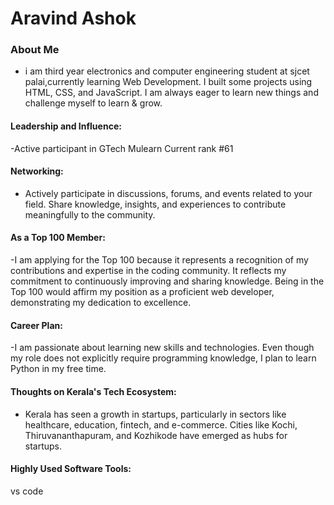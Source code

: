 # Aravind Ashok

### About Me

- i am third year electronics and computer engineering student at sjcet palai,currently learning Web Development. I built some projects using HTML, CSS, and JavaScript. I am always eager to learn new things and challenge myself to learn & grow.



#### Leadership and Influence: 

-Active participant in GTech Mulearn Current rank #61

#### Networking: 

- Actively participate in discussions, forums, and events related to your field. Share knowledge, insights, and experiences to contribute meaningfully to the community.

#### As a Top 100 Member: 

-I am applying for the Top 100 because it represents a recognition of my contributions and expertise in the coding community. It reflects my commitment to continuously improving and sharing knowledge. Being in the Top 100 would affirm my position as a proficient web developer, demonstrating my dedication to excellence.

#### Career Plan: 

-I am passionate about learning new skills and technologies. Even though my role does not explicitly require programming knowledge, I plan to learn Python in my free time.

#### Thoughts on Kerala's Tech Ecosystem: 

- Kerala has seen a growth in startups, particularly in sectors like healthcare, education, fintech, and e-commerce. Cities like Kochi, Thiruvananthapuram, and Kozhikode have emerged as hubs for startups.


#### Highly Used Software Tools:

vs code

